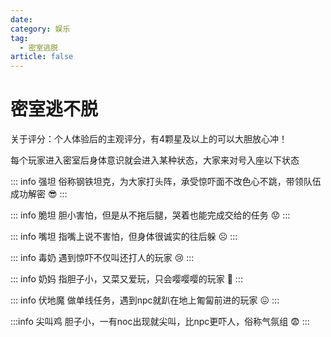 ```yaml
---
date:
category: 娱乐
tag:
  - 密室逃脱
article: false
---
```


# 密室逃不脱

关于评分：个人体验后的主观评分，有4颗星及以上的可以大胆放心冲！

每个玩家进入密室后身体意识就会进入某种状态，大家来对号入座以下状态

::: info 强坦
俗称钢铁坦克，为大家打头阵，承受惊吓面不改色心不跳，带领队伍成功解密 :sunglasses:
:::

::: info 脆坦
胆小害怕，但是从不拖后腿，哭着也能完成交给的任务 :worried:
:::

::: info 嘴坦
指嘴上说不害怕，但身体很诚实的往后躲 :frowning_face:
:::

::: info 毒奶
遇到惊吓不仅叫还打人的玩家 :cry:
:::

::: info 奶妈
指胆子小，又菜又爱玩，只会嘤嘤嘤的玩家 :pleading_face:
:::

::: info 伏地魔 
做单线任务，遇到npc就趴在地上匍匐前进的玩家 :confounded:
:::

:::info 尖叫鸡
胆子小，一有noc出现就尖叫，比npc更吓人，俗称气氛组 :fearful:
:::